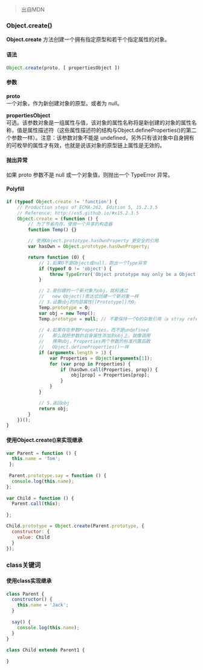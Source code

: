 > 出自MDN

### Object.create()
**Object.create** 方法创建一个拥有指定原型和若干个指定属性的对象。

#### 语法
```js
Object.create(proto, [ propertiesObject ])
```

#### 参数
**proto**  
一个对象，作为新创建对象的原型。或者为 null。

**propertiesObject**  
可选。该参数对象是一组属性与值，该对象的属性名称将是新创建的对象的属性名称，值是属性描述符（这些属性描述符的结构与Object.defineProperties()的第二个参数一样）。注意：该参数对象不能是 undefined，另外只有该对象中自身拥有的可枚举的属性才有效，也就是说该对象的原型链上属性是无效的。

#### 抛出异常
如果 proto 参数不是 null 或一个对象值，则抛出一个 TypeError 异常。

#### Polyfill
```js
if (typeof Object.create != 'function') {
    // Production steps of ECMA-262, Edition 5, 15.2.3.5
    // Reference: http://es5.github.io/#x15.2.3.5  
    Object.create = (function () {
        // 为了节省内存，使用一个共享的构造器
        function Temp() {}

        // 使用Object.prototype.hasOwnProperty 更安全的引用
        var hasOwn = Object.prototype.hasOwnProperty;

        return function (O) {
            // 1.如果O不是Object或null，跑出一个Type异常
            if (typeof O != 'object') {
                throw TypeError('Object prototype may only be a Object or null');
            }

            // 2.是创建的一个新对象为obj，就和通过
            //   new Object()表达式创建一个新对象一样
            // 3.设置obj的内部属性[[Prototype]]为O。
            Temp.prototype = O;
            var obj = new Temp();
            Temp.prototype = null; // 不要保持一个O的杂散引用（a stray reference）...
            
            // 4.如果存在参数Properties，而不是undefined
            //   那么就把参数的自身属性添加到obj上，就像调用
            //   携带obj，Properties两个参数的标准内置函数
            //   Object.defineProperties()一样
            if (arguments.length > 1) {
                var Properties = Object(arguments[1]);
                for (var prop in Properties) {
                    if (hasOwn.call(Properties, prop)) {
                        obj[prop] = Properties[prop];
                    }
                }
            }

            // 5.返回obj
            return obj;
        }
    })();
}
```

#### 使用Object.create()来实现继承
```js
var Parent = function () {
  this.name = 'Tom';
 };
  
 Parent.prototype.say = function () {
  console.log(this.name);
};
	
var Child = function () {
  Parent.call(this);
  
};

Child.prototype = Object.create(Parent.prototype, {
  constructor: {
    value: Child
  }
});
```

### class关键词
#### 使用class实现继承
```js
class Parent {
  constructor() {
    this.name = 'Jack';
  }
    
  say() {
    console.log(this.name);
  }
}
  
class Child extends Parent1 {
		
}
```

